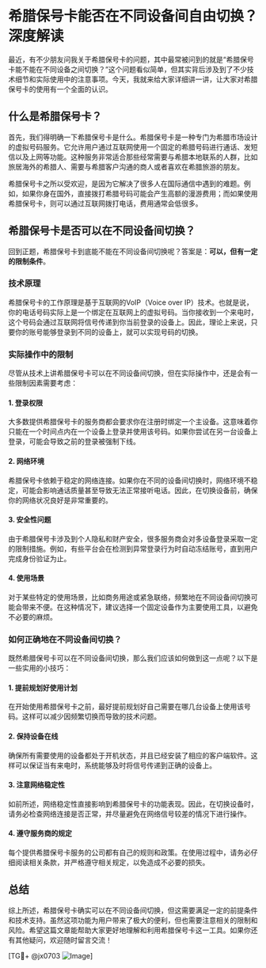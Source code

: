 # 希腊保号卡能否在不同设备间自由切换？深度解读

最近，有不少朋友问我关于希腊保号卡的问题，其中最常被问到的就是“希腊保号卡能不能在不同设备之间切换？”这个问题看似简单，但其实背后涉及到了不少技术细节和实际使用中的注意事项。今天，我就来给大家详细讲一讲，让大家对希腊保号卡的使用有一个全面的认识。

## 什么是希腊保号卡？

首先，我们得明确一下希腊保号卡是什么。希腊保号卡是一种专门为希腊市场设计的虚拟号码服务。它允许用户通过互联网使用一个固定的希腊号码进行通话、发短信以及上网等功能。这种服务非常适合那些经常需要与希腊本地联系的人群，比如旅居海外的希腊人、需要与希腊客户沟通的商人或者喜欢在希腊旅游的朋友。

希腊保号卡之所以受欢迎，是因为它解决了很多人在国际通信中遇到的难题。例如，如果你身在国外，直接拨打希腊号码可能会产生高额的漫游费用；而如果使用希腊保号卡，则可以通过互联网拨打电话，费用通常会低很多。

## 希腊保号卡是否可以在不同设备间切换？

回到正题，希腊保号卡到底能不能在不同设备间切换呢？答案是：**可以，但有一定的限制条件**。

### 技术原理

希腊保号卡的工作原理是基于互联网的VoIP（Voice over IP）技术。也就是说，你的电话号码实际上是一个绑定在互联网上的虚拟号码。当你接收到一个来电时，这个号码会通过互联网将信号传递到你当前登录的设备上。因此，理论上来说，只要你的账号能够登录到不同的设备上，就可以实现号码的切换。

### 实际操作中的限制

尽管从技术上讲希腊保号卡可以在不同设备间切换，但在实际操作中，还是会有一些限制因素需要考虑：

#### 1. 登录权限
大多数提供希腊保号卡的服务商都会要求你在注册时绑定一个主设备。这意味着你只能在一个时间点内在一个设备上登录并使用该号码。如果你尝试在另一台设备上登录，可能会导致之前的登录被强制下线。

#### 2. 网络环境
希腊保号卡依赖于稳定的网络连接。如果你在不同的设备间切换时，网络环境不稳定，可能会影响通话质量甚至导致无法正常接听电话。因此，在切换设备前，确保你的网络状况良好是非常重要的。

#### 3. 安全性问题
由于希腊保号卡涉及到个人隐私和财产安全，很多服务商会对多设备登录采取一定的限制措施。例如，有些平台会在检测到异常登录行为时自动冻结账号，直到用户完成身份验证为止。

#### 4. 使用场景
对于某些特定的使用场景，比如商务用途或紧急联络，频繁地在不同设备间切换可能会带来不便。在这种情况下，建议选择一个固定设备作为主要使用工具，以避免不必要的麻烦。

### 如何正确地在不同设备间切换？

既然希腊保号卡可以在不同设备间切换，那么我们应该如何做到这一点呢？以下是一些实用的小技巧：

#### 1. 提前规划好使用计划
在开始使用希腊保号卡之前，最好提前规划好自己需要在哪几台设备上使用该号码。这样可以减少因频繁切换而导致的技术问题。

#### 2. 保持设备在线
确保所有需要使用的设备都处于开机状态，并且已经安装了相应的客户端软件。这样可以保证当有来电时，系统能够及时将信号传递到正确的设备上。

#### 3. 注意网络稳定性
如前所述，网络稳定性直接影响到希腊保号卡的功能表现。因此，在切换设备时，请务必检查网络连接是否正常，并尽量避免在网络信号较差的情况下进行操作。

#### 4. 遵守服务商的规定
每个提供希腊保号卡服务的公司都有自己的规则和政策。在使用过程中，请务必仔细阅读相关条款，并严格遵守相关规定，以免造成不必要的损失。

## 总结

综上所述，希腊保号卡确实可以在不同设备间切换，但这需要满足一定的前提条件和技术支持。虽然这项功能为用户带来了极大的便利，但也需要注意相关的限制和风险。希望这篇文章能帮助大家更好地理解和利用希腊保号卡这一工具。如果你还有其他疑问，欢迎随时留言交流！

[TG💪+ @jx0703 ![Image](https://github.com/user-attachments/assets/dbca1d08-cadb-493c-b0ec-ad6f7a83f270)]